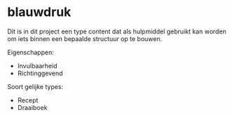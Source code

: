 # blauwdruk 
Dit is in dit project een type content dat als hulpmiddel gebruikt kan worden om iets binnen een bepaalde structuur op te bouwen. 



Eigenschappen:
* Invulbaarheid
* Richtinggevend

Soort gelijke types:
* Recept
* Draaiboek
